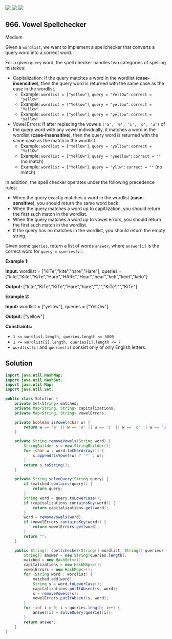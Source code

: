 [![](https://img.shields.io/github/stars/javadev/LeetCode-in-Java?label=Stars&style=flat-square)](https://github.com/javadev/LeetCode-in-Java)
[![](https://img.shields.io/github/forks/javadev/LeetCode-in-Java?label=Fork%20me%20on%20GitHub%20&style=flat-square)](https://github.com/javadev/LeetCode-in-Java/fork)
[![](https://img.shields.io/badge/-LeetCode%20in%20Kotlin-blue?style=flat-square)](https://github.com/javadev/LeetCode-in-Kotlin)

## 966\. Vowel Spellchecker

Medium

Given a `wordlist`, we want to implement a spellchecker that converts a query word into a correct word.

For a given `query` word, the spell checker handles two categories of spelling mistakes:

*   Capitalization: If the query matches a word in the wordlist (**case-insensitive**), then the query word is returned with the same case as the case in the wordlist.
    *   Example: `wordlist = ["yellow"]`, `query = "YellOw"`: `correct = "yellow"`
    *   Example: `wordlist = ["Yellow"]`, `query = "yellow"`: `correct = "Yellow"`
    *   Example: `wordlist = ["yellow"]`, `query = "yellow"`: `correct = "yellow"`
*   Vowel Errors: If after replacing the vowels `('a', 'e', 'i', 'o', 'u')` of the query word with any vowel individually, it matches a word in the wordlist (**case-insensitive**), then the query word is returned with the same case as the match in the wordlist.
    *   Example: `wordlist = ["YellOw"]`, `query = "yollow"`: `correct = "YellOw"`
    *   Example: `wordlist = ["YellOw"]`, `query = "yeellow"`: `correct = ""` (no match)
    *   Example: `wordlist = ["YellOw"]`, `query = "yllw"`: `correct = ""` (no match)

In addition, the spell checker operates under the following precedence rules:

*   When the query exactly matches a word in the wordlist (**case-sensitive**), you should return the same word back.
*   When the query matches a word up to capitlization, you should return the first such match in the wordlist.
*   When the query matches a word up to vowel errors, you should return the first such match in the wordlist.
*   If the query has no matches in the wordlist, you should return the empty string.

Given some `queries`, return a list of words `answer`, where `answer[i]` is the correct word for `query = queries[i]`.

**Example 1:**

**Input:** wordlist = ["KiTe","kite","hare","Hare"], queries = ["kite","Kite","KiTe","Hare","HARE","Hear","hear","keti","keet","keto"]

**Output:** ["kite","KiTe","KiTe","Hare","hare","","","KiTe","","KiTe"]

**Example 2:**

**Input:** wordlist = ["yellow"], queries = ["YellOw"]

**Output:** ["yellow"]

**Constraints:**

*   `1 <= wordlist.length, queries.length <= 5000`
*   `1 <= wordlist[i].length, queries[i].length <= 7`
*   `wordlist[i]` and `queries[i]` consist only of only English letters.

## Solution

```java
import java.util.HashMap;
import java.util.HashSet;
import java.util.Map;
import java.util.Set;

public class Solution {
    private Set<String> matched;
    private Map<String, String> capitalizations;
    private Map<String, String> vowelErrors;

    private boolean isVowel(char w) {
        return w == 'a' || w == 'e' || w == 'i' || w == 'o' || w == 'u';
    }

    private String removeVowels(String word) {
        StringBuilder s = new StringBuilder();
        for (char w : word.toCharArray()) {
            s.append(isVowel(w) ? '*' : w);
        }
        return s.toString();
    }

    private String solveQuery(String query) {
        if (matched.contains(query)) {
            return query;
        }
        String word = query.toLowerCase();
        if (capitalizations.containsKey(word)) {
            return capitalizations.get(word);
        }
        word = removeVowels(word);
        if (vowelErrors.containsKey(word)) {
            return vowelErrors.get(word);
        }
        return "";
    }

    public String[] spellchecker(String[] wordlist, String[] queries) {
        String[] answer = new String[queries.length];
        matched = new HashSet<>();
        capitalizations = new HashMap<>();
        vowelErrors = new HashMap<>();
        for (String word : wordlist) {
            matched.add(word);
            String s = word.toLowerCase();
            capitalizations.putIfAbsent(s, word);
            s = removeVowels(s);
            vowelErrors.putIfAbsent(s, word);
        }
        for (int i = 0; i < queries.length; i++) {
            answer[i] = solveQuery(queries[i]);
        }
        return answer;
    }
}
```